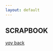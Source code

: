 ```yaml
---
layout: default
---
```


## SCRAPBOOK


<!--<a href="https://www.youtube.com/channel/UCQqa01aV7uGL68uYpo2kVkg"><img src="assets/img/0E747182-7C47-45FF-B5C9-280B998E534E.png" title="YouTube Channel" alt="alphabreacher"></a>-->
[_yay_ back](./)
